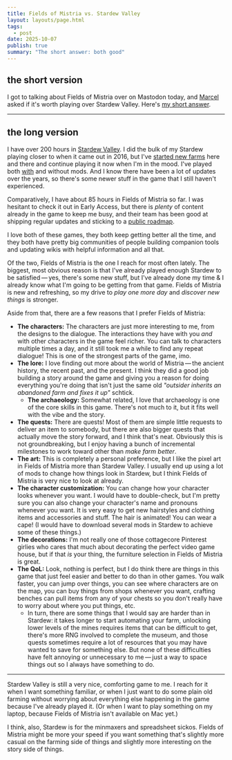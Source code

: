 ```yaml
---
title: Fields of Mistria vs. Stardew Valley
layout: layouts/page.html
tags:
  - post
date: 2025-10-07
publish: true
summary: "The short answer: both good"
---
```

## the short version
I got to talking about Fields of Mistria over on Mastodon today, and [Marcel](https://marcel.io/) asked if it's worth playing over Stardew Valley. Here's [my short answer](https://sleepy.cool/@jillian/115333682500570172).

---
## the long version
I have over 200 hours in [Stardew Valley](https://jillian.garden/shelf/games/stardew/). I did the bulk of my Stardew playing closer to when it came out in 2016, but I've [started new farms](https://jillian.garden/shelf/games/stardew/journal/a-fresh-start/) here and there and continue playing it now when I'm in the mood. I've played both [with](https://jillian.garden/shelf/games/stardew/notes/mods/) and without mods. And I know there have been a lot of updates over the years, so there's some newer stuff in the game that I still haven't experienced.

Comparatively, I have about 85 hours in Fields of Mistria so far. I was hesitant to check it out in Early Access, but there is *plenty* of content already in the game to keep me busy, and their team has been good at shipping regular updates and sticking to a [public roadmap](https://www.fieldsofmistria.com/early-access). 

I love both of these games, they both keep getting better all the time, and they both have pretty big communities of people building companion tools and updating wikis with helpful information and all that. 

Of the two, Fields of Mistria is the one I reach for most often lately. The biggest, most obvious reason is that I've already played enough Stardew to be satisfied — yes, there's some new stuff, but I've already done my time & I already know what I'm going to be getting from that game. Fields of Mistria is new and refreshing, so my drive to *play one more day* and *discover new things* is stronger.

Aside from that, there are a few reasons that I prefer Fields of Mistria:

- **The characters:** The characters are just more interesting to me, from the designs to the dialogue. The interactions they have with you *and* with other characters in the game feel richer. You can talk to characters multiple times a day, and it still took me a while to find any repeat dialogue! This is one of the strongest parts of the game, imo.
- **The lore:** I love finding out more about the world of Mistria — the ancient history, the recent past, and the present. I think they did a good job building a story around the game and giving you a reason for doing everything you're doing that isn't just the same old *"outsider inherits an abandoned farm and fixes it up"* schtick. 
	- **The archaeology:** Somewhat related, I love that archaeology is one of the core skills in this game. There's not much to it, but it fits well with the vibe and the story. 
- **The quests:** There are quests! Most of them are simple little requests to deliver an item to somebody, but there are also bigger quests that actually move the story forward, and I think that's neat. Obviously this is not groundbreaking, but I enjoy having a bunch of incremental milestones to work toward other than *make farm better*. 
- **The art:** This is completely a personal preference, but I like the pixel art in Fields of Mistria more than Stardew Valley. I usually end up using a lot of mods to change how things look in Stardew, but I think Fields of Mistria is very nice to look at already.
- **The character customization:** You can change how your character looks whenever you want. I would have to double-check, but I'm pretty sure you can also change your character's name and pronouns whenever you want. It is very easy to get new hairstyles and clothing items and accessories and stuff. The hair is animated! You can wear a cape! (I would have to download several mods in Stardew to achieve some of these things.)
- **The decorations:** I'm not really one of those cottagecore Pinterest girlies who cares that much about decorating the perfect video game house, but if that *is* your thing, the furniture selection in Fields of Mistria is great. 
- **The QoL:** Look, nothing is perfect, but I do think there are things in this game that just feel easier and better to do than in other games. You walk faster, you can jump over things, you can see where characters are on the map, you can buy things from shops whenever you want, crafting benches can pull items from any of your chests so you don't really have to worry about where you put things, etc.
	- In turn, there are some things that I would say are harder than in Stardew: it takes longer to start automating your farm, unlocking lower levels of the mines requires items that can be difficult to get, there's more RNG involved to complete the museum, and those quests sometimes require a lot of resources that you may have wanted to save for something else. But none of these difficulties have felt annoying or unnecessary to me — just a way to space things out so I always have something to do.

---

Stardew Valley is still a very nice, comforting game to me. I reach for it when I want something familiar, or when I just want to do some plain old farming without worrying about everything else happening in the game because I've already played it. (Or when I want to play something on my laptop, because Fields of Mistria isn't available on Mac yet.)

I think, also, Stardew is for the minmaxers and spreadsheet sickos. Fields of Mistria might be more your speed if you want something that's slightly more casual on the farming side of things and slightly more interesting on the story side of things.